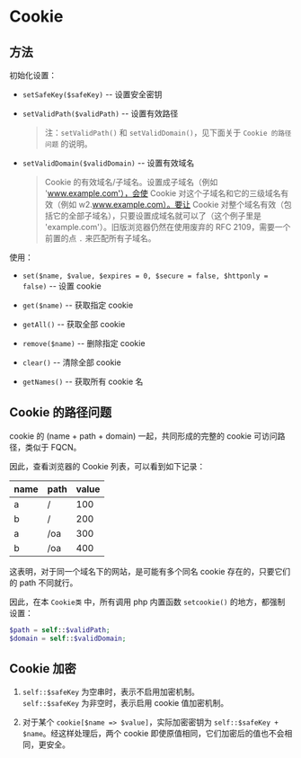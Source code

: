 # Cookie

## 方法

初始化设置：

- `setSafeKey($safeKey)` -- 设置安全密钥

- `setValidPath($validPath)` -- 设置有效路径

  > 注：`setValidPath()` 和 `setValidDomain()`，见下面关于 `Cookie 的路径问题` 的说明。

- `setValidDomain($validDomain)` -- 设置有效域名

  > Cookie 的有效域名/子域名。设置成子域名（例如 'www.example.com'），会使 Cookie 对这个子域名和它的三级域名有效（例如 w2.www.example.com）。要让 Cookie 对整个域名有效（包括它的全部子域名），只要设置成域名就可以了（这个例子里是 'example.com'）。旧版浏览器仍然在使用废弃的 RFC 2109，需要一个前置的点 `.` 来匹配所有子域名。

使用：

- `set($name, $value, $expires = 0, $secure = false, $httponly = false)` -- 设置 cookie

- `get($name)` -- 获取指定 cookie

- `getAll()` -- 获取全部 cookie

- `remove($name)` -- 删除指定 cookie

- `clear()` -- 清除全部 cookie

- `getNames()` -- 获取所有 cookie 名

## Cookie 的路径问题

cookie 的 (name + path + domain) 一起，共同形成的完整的 cookie 可访问路径，类似于 FQCN。

因此，查看浏览器的 Cookie 列表，可以看到如下记录：

| name | path | value |
| ---- | ---- | ----- |
| a    | /    | 100   |
| b    | /    | 200   |
| a    | /oa  | 300   |
| b    | /oa  | 400   |

这表明，对于同一个域名下的网站，是可能有多个同名 cookie 存在的，只要它们的 path 不同就行。

因此，在本 `Cookie类` 中，所有调用 php 内置函数 `setcookie()` 的地方，都强制设置：

```php
$path = self::$validPath;
$domain = self::$validDomain;
```

## Cookie 加密

1. `self::$safeKey` 为空串时，表示不启用加密机制。<br>`self::$safeKey` 为非空时，表示启用 cookie 值加密机制。

1. 对于某个 `cookie[$name => $value]`，实际加密密钥为 `self::$safeKey + $name`。经这样处理后，两个 cookie 即使原值相同，它们加密后的值也不会相同，更安全。
